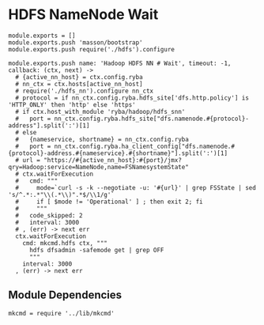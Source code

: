 
# HDFS NameNode Wait

    module.exports = []
    module.exports.push 'masson/bootstrap'
    module.exports.push require('./hdfs').configure

    module.exports.push name: 'Hadoop HDFS NN # Wait', timeout: -1, callback: (ctx, next) ->
      # {active_nn_host} = ctx.config.ryba
      # nn_ctx = ctx.hosts[active_nn_host]
      # require('./hdfs_nn').configure nn_ctx
      # protocol = if nn_ctx.config.ryba.hdfs_site['dfs.http.policy'] is 'HTTP_ONLY' then 'http' else 'https'
      # if ctx.host_with_module 'ryba/hadoop/hdfs_snn'
      #   port = nn_ctx.config.ryba.hdfs_site["dfs.namenode.#{protocol}-address"].split(':')[1]
      # else
      #   {nameservice, shortname} = nn_ctx.config.ryba
      #   port = nn_ctx.config.ryba.ha_client_config["dfs.namenode.#{protocol}-address.#{nameservice}.#{shortname}"].split(':')[1]
      # url = "https://#{active_nn_host}:#{port}/jmx?qry=Hadoop:service=NameNode,name=FSNamesystemState"
      # ctx.waitForExecution
      #   cmd: """
      #     mode=`curl -s -k --negotiate -u: '#{url}' | grep FSState | sed 's/^.*:.*"\\(.*\\)".*$/\\1/g'`
      #     if [ $mode != 'Operational' ] ; then exit 2; fi
      #     """
      #   code_skipped: 2
      #   interval: 3000
      # , (err) -> next err
      ctx.waitForExecution
        cmd: mkcmd.hdfs ctx, """
          hdfs dfsadmin -safemode get | grep OFF
          """
        interval: 3000
      , (err) -> next err

## Module Dependencies

    mkcmd = require '../lib/mkcmd'
